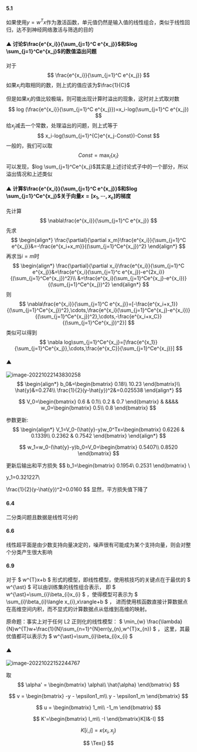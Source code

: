 #### 5.1

如果使用$y=w^Tx$作为激活函数，单元值仍然是输入值的线性组合，类似于线性回归，达不到神经网络激活与筛选的目的

#### ▲ 讨论$\frac{e^{x_i}}{\sum_{j=1}^C e^{x_j}}$和$log \sum_{j=1}^Ce^{x_j}$的数值溢出问题

对于
$$
\frac{e^{x_i}}{\sum_{j=1}^C e^{x_j}}
$$
如果$x_i$均取相同的数，则上式的值应该为$\frac{1}{C}$

但是如果$x_i$的值比较极端，则可能出现计算时溢出的现象，这时对上式取对数
$$
log (\frac{e^{x_i}}{\sum_{j=1}^C e^{x_j}})=x_i-log(\sum_{j=1}^C e^{x_j})
$$
给$x_j$减去一个常数，处理溢出的问题，则上式等于
$$
x_i-log(\sum_{j=1}^{C}e^{x_j-Const})-Const
$$
一般的，我们可以取
$$
Const = \max_i \{x_i\}
$$
可以发现，$log \sum_{j=1}^Ce^{x_j}$其实是上述讨论式子中的一个部分，所以溢出情况和上述类似



#### ▲ 计算$\frac{e^{x_i}}{\sum_{j=1}^C e^{x_j}}$和$log \sum_{j=1}^Ce^{x_j}$关于向量$x = [x_1,\cdots,x_c]$的梯度

先计算
$$
\nabla\frac{e^{x_i}}{\sum_{j=1}^C e^{x_j}}
$$
先求
$$
\begin{align*}
\frac{\partial}{\partial x_m}\frac{e^{x_i}}{\sum_{j=1}^C e^{x_j}}&=-\frac{e^{x_i+x_m}}{(\sum_{j=1}^Ce^{x_j})^2}
\end{align*}
$$
再求当$i=m$时
$$
\begin{align*}
\frac{\partial}{\partial x_i}\frac{e^{x_i}}{\sum_{j=1}^C e^{x_j}}&=\frac{e^{x_i}(\sum_{j=1}^c e^{x_j})-e^{2x_i}}{(\sum_{j=1}^Ce^{x_j})^2}\\
&=\frac{e^{x_i}(\sum_{j=1}^Ce^{x_j}-e^{x_i})}{(\sum_{j=1}^Ce^{x_j})^2}
\end{align*}
$$
则
$$
\nabla\frac{e^{x_i}}{\sum_{j=1}^C e^{x_j}}=[-\frac{e^{x_i+x_1}}{(\sum_{j=1}^Ce^{x_j})^2},\cdots,\frac{e^{x_i}(\sum_{j=1}^Ce^{x_j}-e^{x_i})}{(\sum_{j=1}^Ce^{x_j})^2},\cdots,-\frac{e^{x_i+x_C}}{(\sum_{j=1}^Ce^{x_j})^2}]
$$
类似可以得到
$$
\nabla log\sum_{j=1}^Ce^{x_j}=[\frac{e^{x_1}}{\sum_{j=1}^Ce^{x_j}},\cdots,\frac{e^{x_C}}{\sum_{j=1}^Ce^{x_j}}]
$$

#### ▲

![image-20221022143830258](C:/Users/voyage/AppData/Roaming/Typora/typora-user-images/image-20221022143830258.png)
$$
\begin{align*}
b_0&=\begin{bmatrix}
0.18\\
10.23
\end{bmatrix}\\
\hat{y}&=0.274\\
\frac{1}{2}(y-\hat{y})^2&=0.025538
\end{align*}
$$

$$
V_0=\begin{bmatrix}
0.6 & 0.1\\
0.2 & 0.7
\end{bmatrix}   & &&&&
w_0=\begin{bmatrix}
0.5\\
0.8
\end{bmatrix}
$$



参数更新:
$$
\begin{align*}
V_1=V_0-(\hat{y}-y)w_0^Tx=\begin{bmatrix}
0.6226 & 0.1339\\
0.2362 & 0.7542
\end{bmatrix}
\end{align*}
$$

$$
w_1=w_0-(\hat{y}-y)b_0=V_0=\begin{bmatrix}
0.5407\\
0.8520
\end{bmatrix}
$$



更新后输出和平方损失
$$
b_1=\begin{bmatrix}
0.1954\\
0.2531
\end{bmatrix}
\\

y_1=0.321227\\

\frac{1}{2}(y-\hat{y})^2=0.0160
$$
显然，平方损失值下降了

#### 6.4

二分类问题且数据是线性可分的

#### 6.6

线性超平面是由少数支持向量决定的，噪声很有可能成为某个支持向量，则会对整个分类产生很大影响

#### 6.9

对于 $ w^{T}x+b $ 形式的模型，即线性模型，使用核技巧的关键点在于最优的 $ w^{\ast} $ 可以由训练集的线性组合表示， 即 $ w^{\ast}=\sum_{i}\beta_{i}x_{i} $ ，使得模型可表示为 $ \sum_{i}\beta_{i}\langle x_{i},x\rangle+b $ ， 进而使用核函数直接计算数据点在高维空间内积，而不显式的计算数据点从低维到高维的映射。

原命题：事实上对于任何 L2 正则化的线性模型： $ \min_{w} \frac{\lambda}{N}w^{T}w+\frac{1}{N}\sum_{n=1}^{N}err(y_{n},w^{T}x_{n}) $ ， 这里，其最优值都可以表示为 $ w^{\ast}=\sum_{i}\beta_{i}x_{i} $

#### ▲

![image-20221022152244767](C:/Users/voyage/AppData/Roaming/Typora/typora-user-images/image-20221022152244767.png)

取
$$
\alpha' = \begin{bmatrix}
\alpha\\
\hat{\alpha}
\end{bmatrix}
$$

$$
v = \begin{bmatrix}
-y - \epsilon1_m\\
y - \epsilon1_m
\end{bmatrix}
$$

$$
u = \begin{bmatrix}
1_m\\
-1_m
\end{bmatrix}
$$

$$
K'=\begin{bmatrix}
I_m\\
-I
\end{bmatrix}K[I&-I]
$$

$$
K[i,j]=\kappa(x_i,x_j)
$$

$$
\Tex{}
$$

